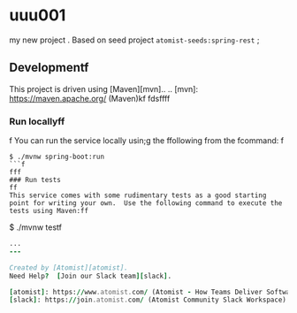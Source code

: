 # uuu001
my new project
.
Based on seed project `atomist-seeds:spring-rest`
;
## Developmentf

This project is driven using [Maven][mvn]..
..
[mvn]: https://maven.apache.org/ (Maven)kf
fdsffff
### Run locallyff
f
You can run the service locally usin;g the ffollowing from the fcommand:
f
```fkjfff
$ ./mvnw spring-boot:run
```f
fff
### Run tests
ff
This service comes with some rudimentary tests as a good starting
point for writing your own.  Use the following command to execute the
tests using Maven:ff

```
$ ./mvnw testf
```f
...
---

Created by [Atomist][atomist].
Need Help?  [Join our Slack team][slack].

[atomist]: https://www.atomist.com/ (Atomist - How Teams Deliver Software)
[slack]: https://join.atomist.com/ (Atomist Community Slack Workspace)
